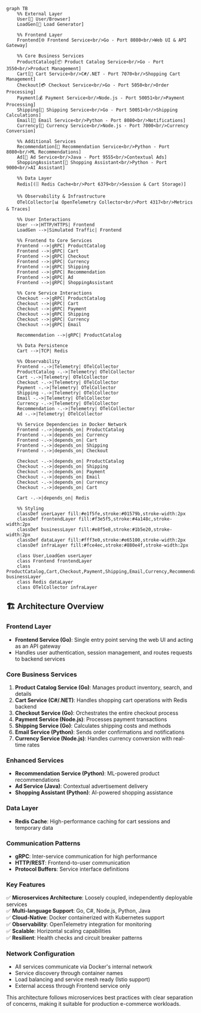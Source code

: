 ```mermaid
graph TB
    %% External Layer
    User[👤 User/Browser]
    LoadGen[🔄 Load Generator]
    
    %% Frontend Layer
    Frontend[🌐 Frontend Service<br/>Go - Port 8080<br/>Web UI & API Gateway]
    
    %% Core Business Services
    ProductCatalog[📦 Product Catalog Service<br/>Go - Port 3550<br/>Product Management]
    Cart[🛒 Cart Service<br/>C#/.NET - Port 7070<br/>Shopping Cart Management]
    Checkout[💳 Checkout Service<br/>Go - Port 5050<br/>Order Processing]
    Payment[💰 Payment Service<br/>Node.js - Port 50051<br/>Payment Processing]
    Shipping[📮 Shipping Service<br/>Go - Port 50051<br/>Shipping Calculations]
    Email[📧 Email Service<br/>Python - Port 8080<br/>Notifications]
    Currency[💱 Currency Service<br/>Node.js - Port 7000<br/>Currency Conversion]
    
    %% Additional Services
    Recommendation[🎯 Recommendation Service<br/>Python - Port 8080<br/>ML Recommendations]
    Ad[📢 Ad Service<br/>Java - Port 9555<br/>Contextual Ads]
    ShoppingAssistant[🤖 Shopping Assistant<br/>Python - Port 9000<br/>AI Assistant]
    
    %% Data Layer
    Redis[(🗄️ Redis Cache<br/>Port 6379<br/>Session & Cart Storage)]
    
    %% Observability & Infrastructure
    OTelCollector[📊 OpenTelemetry Collector<br/>Port 4317<br/>Metrics & Traces]
    
    %% User Interactions
    User -->|HTTP/HTTPS| Frontend
    LoadGen -->|Simulated Traffic| Frontend
    
    %% Frontend to Core Services
    Frontend -->|gRPC| ProductCatalog
    Frontend -->|gRPC| Cart
    Frontend -->|gRPC| Checkout
    Frontend -->|gRPC| Currency
    Frontend -->|gRPC| Shipping
    Frontend -->|gRPC| Recommendation
    Frontend -->|gRPC| Ad
    Frontend -->|gRPC| ShoppingAssistant
    
    %% Core Service Interactions
    Checkout -->|gRPC| ProductCatalog
    Checkout -->|gRPC| Cart
    Checkout -->|gRPC| Payment
    Checkout -->|gRPC| Shipping
    Checkout -->|gRPC| Currency
    Checkout -->|gRPC| Email
    
    Recommendation -->|gRPC| ProductCatalog
    
    %% Data Persistence
    Cart -->|TCP| Redis
    
    %% Observability
    Frontend -.->|Telemetry| OTelCollector
    ProductCatalog -.->|Telemetry| OTelCollector
    Cart -.->|Telemetry| OTelCollector
    Checkout -.->|Telemetry| OTelCollector
    Payment -.->|Telemetry| OTelCollector
    Shipping -.->|Telemetry| OTelCollector
    Email -.->|Telemetry| OTelCollector
    Currency -.->|Telemetry| OTelCollector
    Recommendation -.->|Telemetry| OTelCollector
    Ad -.->|Telemetry| OTelCollector
    
    %% Service Dependencies in Docker Network
    Frontend -.->|depends_on| ProductCatalog
    Frontend -.->|depends_on| Currency
    Frontend -.->|depends_on| Cart
    Frontend -.->|depends_on| Shipping
    Frontend -.->|depends_on| Checkout
    
    Checkout -.->|depends_on| ProductCatalog
    Checkout -.->|depends_on| Shipping
    Checkout -.->|depends_on| Payment
    Checkout -.->|depends_on| Email
    Checkout -.->|depends_on| Currency
    Checkout -.->|depends_on| Cart
    
    Cart -.->|depends_on| Redis
    
    %% Styling
    classDef userLayer fill:#e1f5fe,stroke:#01579b,stroke-width:2px
    classDef frontendLayer fill:#f3e5f5,stroke:#4a148c,stroke-width:2px
    classDef businessLayer fill:#e8f5e8,stroke:#1b5e20,stroke-width:2px
    classDef dataLayer fill:#fff3e0,stroke:#e65100,stroke-width:2px
    classDef infraLayer fill:#fce4ec,stroke:#880e4f,stroke-width:2px
    
    class User,LoadGen userLayer
    class Frontend frontendLayer
    class ProductCatalog,Cart,Checkout,Payment,Shipping,Email,Currency,Recommendation,Ad,ShoppingAssistant businessLayer
    class Redis dataLayer
    class OTelCollector infraLayer
```

## 🏗️ Architecture Overview

### **Frontend Layer**
- **Frontend Service (Go)**: Single entry point serving the web UI and acting as an API gateway
- Handles user authentication, session management, and routes requests to backend services

### **Core Business Services**
1. **Product Catalog Service (Go)**: Manages product inventory, search, and details
2. **Cart Service (C#/.NET)**: Handles shopping cart operations with Redis backend
3. **Checkout Service (Go)**: Orchestrates the entire checkout process
4. **Payment Service (Node.js)**: Processes payment transactions
5. **Shipping Service (Go)**: Calculates shipping costs and methods
6. **Email Service (Python)**: Sends order confirmations and notifications
7. **Currency Service (Node.js)**: Handles currency conversion with real-time rates

### **Enhanced Services**
- **Recommendation Service (Python)**: ML-powered product recommendations
- **Ad Service (Java)**: Contextual advertisement delivery
- **Shopping Assistant (Python)**: AI-powered shopping assistance

### **Data Layer**
- **Redis Cache**: High-performance caching for cart sessions and temporary data

### **Communication Patterns**
- **gRPC**: Inter-service communication for high performance
- **HTTP/REST**: Frontend-to-user communication
- **Protocol Buffers**: Service interface definitions

### **Key Features**
✅ **Microservices Architecture**: Loosely coupled, independently deployable services  
✅ **Multi-language Support**: Go, C#, Node.js, Python, Java  
✅ **Cloud-Native**: Docker containerized with Kubernetes support  
✅ **Observability**: OpenTelemetry integration for monitoring  
✅ **Scalable**: Horizontal scaling capabilities  
✅ **Resilient**: Health checks and circuit breaker patterns  

### **Network Configuration**
- All services communicate via Docker's internal network
- Service discovery through container names
- Load balancing and service mesh ready (Istio support)
- External access through Frontend service only

This architecture follows microservices best practices with clear separation of concerns, making it suitable for production e-commerce workloads.
